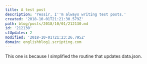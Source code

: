 ```yaml
---
title: A test post
description: 'Yessir, I''m always writing test posts.'
created: '2018-10-01T21:21:30.579Z'
path: blog/posts/2018/10/01/212130.md
id: '212130'
ctUpdates: 2
modified: '2018-10-01T21:23:26.795Z'
domain: englishblog1.scripting.com
---
```

This one is because I simplified the routine that updates data.json.